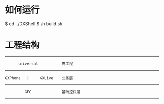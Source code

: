 
# 如何运行

$ cd ../GXShell
$ sh build.sh

# 工程结构

--------------------------------------
          universal           壳工程
--------------------------------------
    GXPhone   |     GXLive    业务层
--------------------------------------
             GFC              基础控件层
--------------------------------------


